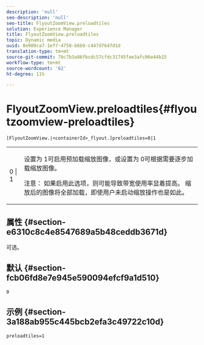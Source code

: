 ```yaml
---
description: 'null'
seo-description: 'null'
seo-title: FlyoutZoomView.preloadtiles
solution: Experience Manager
title: FlyoutZoomView.preloadtiles
topic: Dynamic media
uuid: 8e989ca7-1ef7-4758-b6b9-c447d7647d1d
translation-type: tm+mt
source-git-commit: 7bc7b3a86fbcdc57cfdc31745fae3afc06e44b15
workflow-type: tm+mt
source-wordcount: '62'
ht-degree: 11%

---
```



# FlyoutZoomView.preloadtiles{#flyoutzoomview-preloadtiles}

`[FlyoutZoomView.|<containerId>_flyout.]preloadtiles=0|1`

<table id="table_8E44EC404A1A45C59EA1EF2766613930"> 
 <tbody> 
  <tr> 
   <td colname="col1"> <p> <span class="codeph"> 0 | 1 </span> </p> </td> 
   <td colname="col2"> <p> 设置为<span class="codeph"> 1</span>可启用预加载缩放图像，或设置为<span class="codeph"> 0</span>可根据需要逐步加载缩放图像。 </p> <p> <p>注意： 如果启用此选项，则可能导致带宽使用率显着提高。 缩放后的图像将全部加载，即使用户未启动缩放操作也是如此。 </p> </p> </td> 
  </tr> 
 </tbody> 
</table>

## 属性 {#section-e6310c8c4e8547689a5b48ceddb3671d}

可选。

## 默认 {#section-fcb06fd8e7e945e590094efcf9a1d510}

`0`

## 示例 {#section-3a188ab955c445bcb2efa3c49722c10d}

`preloadtiles=1`
